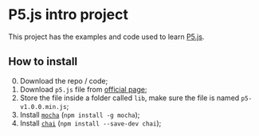# P5.js intro project

This project has the examples and code used to learn
[P5.js](https://p5js.org/).

## How to install

0. Download the repo / code;
0. Download `p5.js` file from [official page](https://p5js.org/download/);
0. Store the file inside a folder called `lib`, make sure the file is
   named `p5-v1.0.0.min.js`;
0. Install [`mocha`](https://mochajs.org/) (`npm install -g mocha`);
0. Install [`chai`](https://www.chaijs.com/)
   (`npm install --save-dev chai`);
